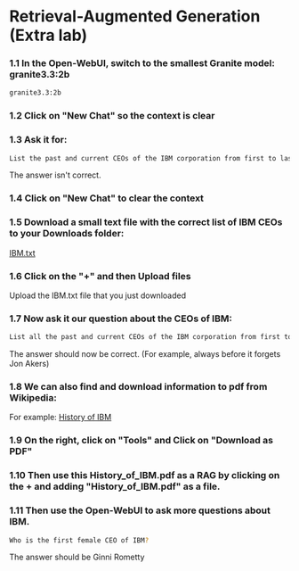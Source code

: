 # Retrieval-Augmented Generation (Extra lab)

### 1.1 In the Open-WebUI, switch to the smallest Granite model: granite3.3:2b
```bash
granite3.3:2b
```

### 1.2 Click on "New Chat" so the context is clear

### 1.3 Ask it for:
```bash
List the past and current CEOs of the IBM corporation from first to last.
```
The answer isn't correct.

### 1.4 Click on "New Chat" to clear the context

### 1.5 Download a small text file with the correct list of IBM CEOs to your Downloads folder:
[IBM.txt](https://ibm.github.io/intro-ai-llm-workshop/resources/IBM.txt)

### 1.6 Click on the "+" and then Upload files

Upload the IBM.txt file that you just downloaded

### 1.7 Now ask it our question about the CEOs of IBM:
```bash
List all the past and current CEOs of the IBM corporation from first to last.
```
The answer should now be correct. (For example, always before it forgets Jon Akers)

### 1.8 We can also find and download information to pdf from Wikipedia:
For example: [History of IBM](https://en.wikipedia.org/wiki/History_of_IBM)

### 1.9  On the right, click on "Tools" and Click on "Download as PDF"

### 1.10 Then use this History_of_IBM.pdf as a RAG by clicking on the + and adding "History_of_IBM.pdf" as a file.

### 1.11 Then use the Open-WebUI to ask more questions about IBM.
```bash
Who is the first female CEO of IBM?
```
The answer should be Ginni Rometty
